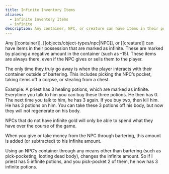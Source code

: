 ```yaml
---
title: Infinite Inventory Items
aliases:
  - Infinite Inventory Items
  - infinite
description: Any container, NPC, or creature can have items in their possession that are marked as infinite.
---
```

Any [[container]], [[objects/object-types/npc|NPC]], or [[creature]] can have items in their possession that are marked as infinite. These are marked by placing a negative amount in the container (such as –15). These items are always there, even if the NPC gives or sells them to the player.

The only time they truly go away is when the player interacts with their container outside of bartering. This includes picking the NPC’s pocket, taking items off a corpse, or stealing from a chest.

Example: A priest has 3 healing potions, which are marked as infinite. Everytime you talk to him you can buy these three potions. He then has 0. The next time you talk to him, he has 3 again. If you buy two, then kill him. He has 3 potions on him. You can take these 3 potions off his body, but now they will not regenerate on his body.

NPCs that do not have infinite gold will only be able to spend what they have over the course of the game.

When you give or take money from the NPC through bartering, this amount is added (or subtracted) to his infinite amount.

Using an NPC’s container through any means other than bartering (such as pick-pocketing, looting dead body), changes the infinite amount. So if I priest has 5 infinite potions, and you pick-pocket 2 of them, he now has 3 infinite potions.
